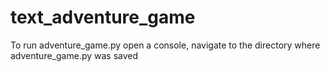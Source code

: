 # text_adventure_game
To run adventure_game.py open a console, navigate to the directory where adventure_game.py was saved 
